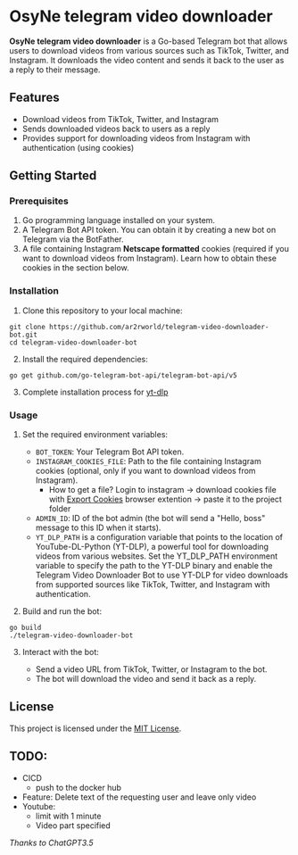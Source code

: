 # OsyNe telegram video downloader

**OsyNe telegram video downloader** is a Go-based Telegram bot that allows users to download videos from various sources such as TikTok, Twitter, and Instagram. It downloads the video content and sends it back to the user as a reply to their message.

## Features

- Download videos from TikTok, Twitter, and Instagram
- Sends downloaded videos back to users as a reply
- Provides support for downloading videos from Instagram with authentication (using cookies)

## Getting Started

### Prerequisites

1. Go programming language installed on your system.
2. A Telegram Bot API token. You can obtain it by creating a new bot on Telegram via the BotFather.
3. A file containing Instagram **Netscape formatted** cookies (required if you want to download videos from Instagram). Learn how to obtain these cookies in the section below.

### Installation

1. Clone this repository to your local machine:

```
git clone https://github.com/ar2rworld/telegram-video-downloader-bot.git
cd telegram-video-downloader-bot
```

2. Install the required dependencies:

```
go get github.com/go-telegram-bot-api/telegram-bot-api/v5
```

3. Complete installation process for [yt-dlp](https://github.com/yt-dlp/yt-dlp)

### Usage

1. Set the required environment variables:

    - `BOT_TOKEN`: Your Telegram Bot API token.
    - `INSTAGRAM_COOKIES_FILE`: Path to the file containing Instagram cookies (optional, only if you want to download videos from Instagram).
      - How to get a file? Login to instagram -> download cookies file with [Export Cookies](https://github.com/rotemdan/ExportCookies) browser extention -> paste it to the project folder
    - `ADMIN_ID`: ID of the bot admin (the bot will send a "Hello, boss" message to this ID when it starts).
    - `YT_DLP_PATH` is a configuration variable that points to the location of YouTube-DL-Python (YT-DLP), a powerful tool for downloading videos from various websites. Set the YT_DLP_PATH environment variable to specify the path to the YT-DLP binary and enable the Telegram Video Downloader Bot to use YT-DLP for video downloads from supported sources like TikTok, Twitter, and Instagram with authentication.

2. Build and run the bot:

```
go build
./telegram-video-downloader-bot
```

3. Interact with the bot:

    - Send a video URL from TikTok, Twitter, or Instagram to the bot.
    - The bot will download the video and send it back as a reply.

## License

This project is licensed under the [MIT License](LICENSE).

## TODO:
- CICD
  - push to the docker hub
- Feature: Delete text of the requesting user and leave only video
- Youtube:
  - limit with 1 minute
  - Video part specified

*Thanks to ChatGPT3.5*
